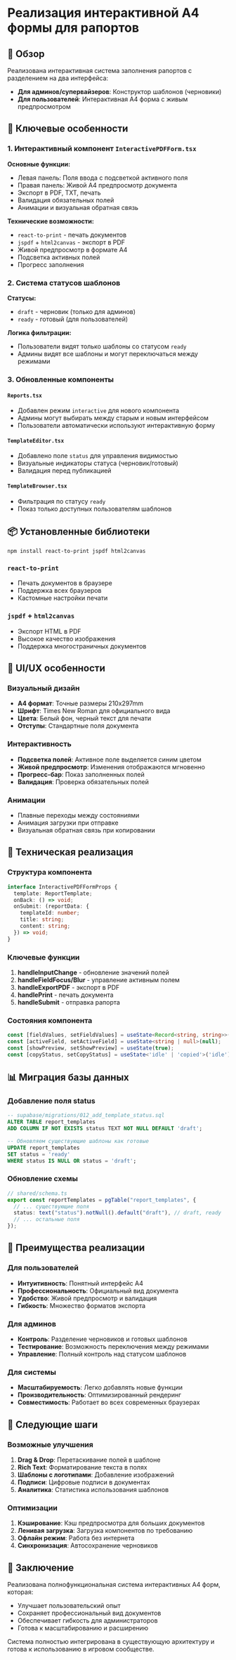 # Реализация интерактивной A4 формы для рапортов

## 🎯 Обзор

Реализована интерактивная система заполнения рапортов с разделением на два интерфейса:
- **Для админов/супервайзеров**: Конструктор шаблонов (черновики)
- **Для пользователей**: Интерактивная A4 форма с живым предпросмотром

## 🚀 Ключевые особенности

### 1. Интерактивный компонент `InteractivePDFForm.tsx`

**Основные функции:**
- Левая панель: Поля ввода с подсветкой активного поля
- Правая панель: Живой A4 предпросмотр документа
- Экспорт в PDF, TXT, печать
- Валидация обязательных полей
- Анимации и визуальная обратная связь

**Технические возможности:**
- `react-to-print` - печать документов
- `jspdf` + `html2canvas` - экспорт в PDF
- Живой предпросмотр в формате A4
- Подсветка активных полей
- Прогресс заполнения

### 2. Система статусов шаблонов

**Статусы:**
- `draft` - черновик (только для админов)
- `ready` - готовый (для пользователей)

**Логика фильтрации:**
- Пользователи видят только шаблоны со статусом `ready`
- Админы видят все шаблоны и могут переключаться между режимами

### 3. Обновленные компоненты

#### `Reports.tsx`
- Добавлен режим `interactive` для нового компонента
- Админы могут выбирать между старым и новым интерфейсом
- Пользователи автоматически используют интерактивную форму

#### `TemplateEditor.tsx`
- Добавлено поле `status` для управления видимостью
- Визуальные индикаторы статуса (черновик/готовый)
- Валидация перед публикацией

#### `TemplateBrowser.tsx`
- Фильтрация по статусу `ready`
- Показ только доступных пользователям шаблонов

## 📦 Установленные библиотеки

```bash
npm install react-to-print jspdf html2canvas
```

### `react-to-print`
- Печать документов в браузере
- Поддержка всех браузеров
- Кастомные настройки печати

### `jspdf` + `html2canvas`
- Экспорт HTML в PDF
- Высокое качество изображения
- Поддержка многостраничных документов

## 🎨 UI/UX особенности

### Визуальный дизайн
- **A4 формат**: Точные размеры 210x297mm
- **Шрифт**: Times New Roman для официального вида
- **Цвета**: Белый фон, черный текст для печати
- **Отступы**: Стандартные поля документа

### Интерактивность
- **Подсветка полей**: Активное поле выделяется синим цветом
- **Живой предпросмотр**: Изменения отображаются мгновенно
- **Прогресс-бар**: Показ заполненных полей
- **Валидация**: Проверка обязательных полей

### Анимации
- Плавные переходы между состояниями
- Анимация загрузки при отправке
- Визуальная обратная связь при копировании

## 🔧 Техническая реализация

### Структура компонента

```typescript
interface InteractivePDFFormProps {
  template: ReportTemplate;
  onBack: () => void;
  onSubmit: (reportData: {
    templateId: number;
    title: string;
    content: string;
  }) => void;
}
```

### Ключевые функции

1. **handleInputChange** - обновление значений полей
2. **handleFieldFocus/Blur** - управление активным полем
3. **handleExportPDF** - экспорт в PDF
4. **handlePrint** - печать документа
5. **handleSubmit** - отправка рапорта

### Состояния компонента

```typescript
const [fieldValues, setFieldValues] = useState<Record<string, string>>({});
const [activeField, setActiveField] = useState<string | null>(null);
const [showPreview, setShowPreview] = useState(true);
const [copyStatus, setCopyStatus] = useState<'idle' | 'copied'>('idle');
```

## 📊 Миграция базы данных

### Добавление поля status

```sql
-- supabase/migrations/012_add_template_status.sql
ALTER TABLE report_templates 
ADD COLUMN IF NOT EXISTS status TEXT NOT NULL DEFAULT 'draft';

-- Обновляем существующие шаблоны как готовые
UPDATE report_templates 
SET status = 'ready' 
WHERE status IS NULL OR status = 'draft';
```

### Обновление схемы

```typescript
// shared/schema.ts
export const reportTemplates = pgTable("report_templates", {
  // ... существующие поля
  status: text("status").notNull().default("draft"), // draft, ready
  // ... остальные поля
});
```

## 🎯 Преимущества реализации

### Для пользователей
- **Интуитивность**: Понятный интерфейс A4
- **Профессиональность**: Официальный вид документа
- **Удобство**: Живой предпросмотр и валидация
- **Гибкость**: Множество форматов экспорта

### Для админов
- **Контроль**: Разделение черновиков и готовых шаблонов
- **Тестирование**: Возможность переключения между режимами
- **Управление**: Полный контроль над статусом шаблонов

### Для системы
- **Масштабируемость**: Легко добавлять новые функции
- **Производительность**: Оптимизированный рендеринг
- **Совместимость**: Работает во всех современных браузерах

## 🚀 Следующие шаги

### Возможные улучшения
1. **Drag & Drop**: Перетаскивание полей в шаблоне
2. **Rich Text**: Форматирование текста в полях
3. **Шаблоны с логотипами**: Добавление изображений
4. **Подписи**: Цифровые подписи в документах
5. **Аналитика**: Статистика использования шаблонов

### Оптимизации
1. **Кэширование**: Кэш предпросмотра для больших документов
2. **Ленивая загрузка**: Загрузка компонентов по требованию
3. **Офлайн режим**: Работа без интернета
4. **Синхронизация**: Автосохранение черновиков

## 📝 Заключение

Реализована полнофункциональная система интерактивных A4 форм, которая:
- Улучшает пользовательский опыт
- Сохраняет профессиональный вид документов
- Обеспечивает гибкость для администраторов
- Готова к масштабированию и расширению

Система полностью интегрирована в существующую архитектуру и готова к использованию в игровом сообществе. 